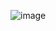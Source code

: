 ![image](https://github.com/serifpersia/pianoled-esp32/assets/62844718/ba910048-29b4-4cf2-87ab-73d76698b6fc)
